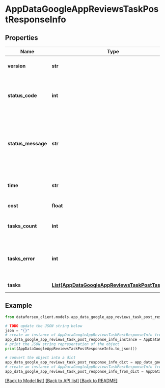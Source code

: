 # AppDataGoogleAppReviewsTaskPostResponseInfo


## Properties

Name | Type | Description | Notes
------------ | ------------- | ------------- | -------------
**version** | **str** | the current version of the API | [optional] 
**status_code** | **int** | general status code you can find the full list of the response codes here | [optional] 
**status_message** | **str** | general informational message you can find the full list of general informational messages here | [optional] 
**time** | **str** | total execution time, seconds | [optional] 
**cost** | **float** | total tasks cost, USD | [optional] 
**tasks_count** | **int** | the number of tasks in the tasks array | [optional] 
**tasks_error** | **int** | the number of tasks in the tasks array returned with an error | [optional] 
**tasks** | [**List[AppDataGoogleAppReviewsTaskPostTaskInfo]**](AppDataGoogleAppReviewsTaskPostTaskInfo.md) | array of tasks | [optional] 

## Example

```python
from dataforseo_client.models.app_data_google_app_reviews_task_post_response_info import AppDataGoogleAppReviewsTaskPostResponseInfo

# TODO update the JSON string below
json = "{}"
# create an instance of AppDataGoogleAppReviewsTaskPostResponseInfo from a JSON string
app_data_google_app_reviews_task_post_response_info_instance = AppDataGoogleAppReviewsTaskPostResponseInfo.from_json(json)
# print the JSON string representation of the object
print(AppDataGoogleAppReviewsTaskPostResponseInfo.to_json())

# convert the object into a dict
app_data_google_app_reviews_task_post_response_info_dict = app_data_google_app_reviews_task_post_response_info_instance.to_dict()
# create an instance of AppDataGoogleAppReviewsTaskPostResponseInfo from a dict
app_data_google_app_reviews_task_post_response_info_from_dict = AppDataGoogleAppReviewsTaskPostResponseInfo.from_dict(app_data_google_app_reviews_task_post_response_info_dict)
```
[[Back to Model list]](../README.md#documentation-for-models) [[Back to API list]](../README.md#documentation-for-api-endpoints) [[Back to README]](../README.md)


